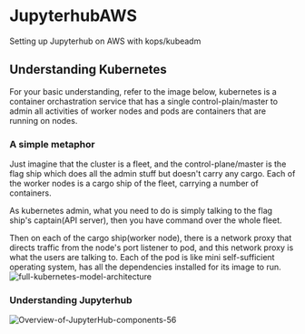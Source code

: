 # JupyterhubAWS
Setting up Jupyterhub on AWS with kops/kubeadm

## Understanding Kubernetes
For your basic understanding, refer to the image below, kubernetes is a container orchastration service that has a single control-plain/master to admin all activities of worker nodes and pods are containers that are running on nodes.

### A simple metaphor
Just imagine that the cluster is a fleet, and the control-plane/master is the flag ship which does all the admin stuff but doesn't carry any cargo. Each of the worker nodes is a cargo ship of the fleet, carrying a number of containers.

As kubernetes admin, what you need to do is simply talking to the flag ship's captain(API server), then you have command over the whole fleet.

Then on each of the cargo ship(worker node), there is a network proxy that directs traffic from the node's port listener to pod, and this network proxy is what the users are talking to. Each of the pod is like mini self-sufficient operating system, has all the dependencies installed for its image to run.
![full-kubernetes-model-architecture](https://user-images.githubusercontent.com/58676681/127451109-9bb4bdd2-c6c1-44c2-8955-33d9e0566627.png)


### Understanding Jupyterhub
![Overview-of-JupyterHub-components-56](https://user-images.githubusercontent.com/58676681/127451116-41b4cf78-9295-49d1-b0b9-60fc1a16ca96.png)
